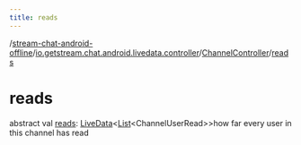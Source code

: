 ```yaml
---
title: reads
---
```

/[stream-chat-android-offline](../../index.md)/[io.getstream.chat.android.livedata.controller](../index.md)/[ChannelController](index.md)/[reads](reads.md)  
  
  
  
# reads  
abstract val [reads](reads.md): [LiveData](https://developer.android.com/reference/kotlin/androidx/lifecycle/LiveData.html)&lt;[List](https://kotlinlang.org/api/latest/jvm/stdlib/kotlin.collections/-list/index.html)&lt;ChannelUserRead&gt;&gt;how far every user in this channel has read
